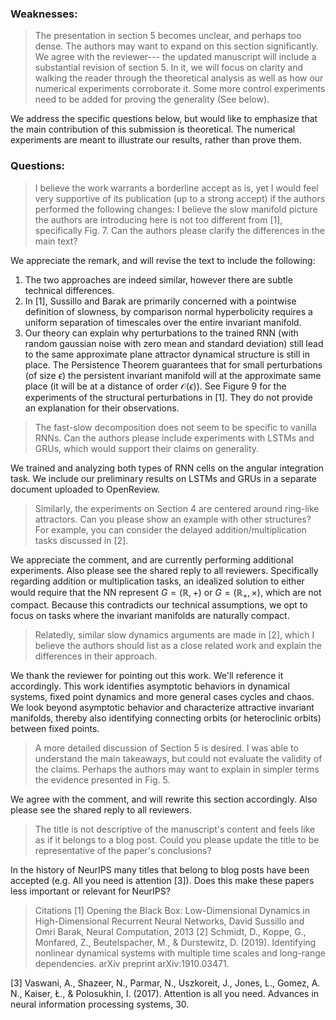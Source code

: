 ### Weaknesses:

> The presentation in section 5 becomes unclear, and perhaps too dense. The authors may want to expand on this section significantly.
We agree with the reviewer--- the updated manuscript will include a substantial revision of section 5. In it, we will focus on clarity and walking the reader through the theoretical analysis as well as how our numerical experiments corroborate it.
> Some more control experiments need to be added for proving the generality (See below).

We address the specific questions below, but would like to emphasize that the main contribution of this submission is theoretical.
The numerical experiments are meant to illustrate our results, rather than prove them.

### Questions:

> I believe the work warrants a borderline accept as is, yet I would feel very supportive of its publication (up to a strong accept) if the authors performed the following changes:
I believe the slow manifold picture the authors are introducing here is not too different from [1], specifically Fig. 7. Can the authors please clarify the differences in the main text?

We appreciate the remark, and will revise the text to include the following:
1. The two approaches are indeed similar, however there are subtle technical differences.
1. In [1], Sussillo and Barak are primarily concerned with a pointwise definition of slowness, by comparison normal hyperbolicity requires a uniform separation of timescales over the entire invariant manifold. 
1. Our theory can explain why perturbations to the trained RNN (with random gaussian noise with zero mean and standard deviation) still lead to the same approximate plane attractor dynamical structure is still in place. The Persistence Theorem guarantees that for small perturbations (of size $\epsilon$) the persistent invariant manifold will at the approximate same place (it will be at a distance of order $\mathcal{O}(\epsilon))$. See Figure 9 for the experiments of the structural perturbations in [1]. They do not provide an explanation for their observations.
<!-- 1. Our theory predicts that, should the normal direction become slow compared to the tangent direction, the invariant manifold might 'lose stability'. To the best of our understanding, these kinds of conclusions can't be made directly from looking at the collection of slow points. -->


> The fast-slow decomposition does not seem to be specific to vanilla RNNs. Can the authors please include experiments with LSTMs and GRUs, which would support their claims on generality.

We trained and analyzing both types of RNN cells on the angular integration task.
We include our preliminary results on LSTMs and GRUs in a separate document uploaded to OpenReview.


> Similarly, the experiments on Section 4 are centered around ring-like attractors. Can you please show an example with other structures?
> For example, you can consider the delayed addition/multiplication tasks discussed in [2].

We appreciate the comment, and are currently performing additional experiments. Also please see the shared reply to all reviewers.
Specifically regarding addition or multiplication tasks, an idealized solution to either would require that the NN represent $G = (\mathbb{R},+)$ or $G = (\mathbb{R}_{+},\times)$, which are not compact.
Because this contradicts our technical assumptions, we opt to focus on tasks where the invariant manifolds are naturally compact.


> Relatedly, similar slow dynamics arguments are made in [2], which I believe the authors should list as a close related work and explain the differences in their approach.

We thank the reviewer for pointing out this work. We'll reference it accordingly.
This work identifies asymptotic behaviors in dynamical systems, fixed point dynamics and more general cases cycles and chaos. 
We look beyond asymptotic behavior and characterize attractive invariant manifolds, thereby also identifying connecting orbits (or heteroclinic orbits) between fixed points.



> A more detailed discussion of Section 5 is desired. I was able to understand the main takeaways, but could not evaluate the validity of the claims. Perhaps the authors may want to explain in simpler terms the evidence presented in Fig. 5.

We agree with the comment, and will rewrite this section accordingly. Also please see the shared reply to all reviewers.


> The title is not descriptive of the manuscript's content and feels like as if it belongs to a blog post. Could you please update the title to be representative of the paper's conclusions?

In the history of NeurIPS many titles that belong to blog posts have been accepted (e.g. All you need is attention [3]). Does this make these papers less important or relevant for NeurIPS?



> Citations
[1] Opening the Black Box: Low-Dimensional Dynamics in High-Dimensional Recurrent Neural Networks, David Sussillo and Omri Barak, Neural Computation, 2013
> [2] Schmidt, D., Koppe, G., Monfared, Z., Beutelspacher, M., & Durstewitz, D. (2019). Identifying nonlinear dynamical systems with multiple time scales and long-range dependencies. arXiv preprint arXiv:1910.03471.

[3] Vaswani, A., Shazeer, N., Parmar, N., Uszkoreit, J., Jones, L., Gomez, A. N., Kaiser, Ł., & Polosukhin, I. (2017). Attention is all you need. Advances in neural information processing systems, 30.
